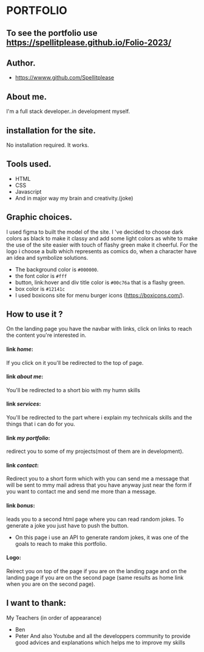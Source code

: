# PORTFOLIO
## To see the portfolio use https://spellitplease.github.io/Folio-2023/

## Author.
- https://wwww.github.com/Spellitplease

## About me.
I'm a full stack developer..in development myself.

## installation for the site.
No installation required. It works.

## Tools used.
- HTML
- CSS
- Javascript
- And in major way my brain and creativity.(joke)

## Graphic choices.
I used figma to built the model of the site.
I 've decided to choose dark colors as black to make it classy and add some light colors as white to make the use of the site easier with touch of flashy green make it cheerful.
For the logo i choose a bulb which represents as comics do, when a character have an idea and symbolize solutions.
- The background color is `#000000`.
- the font color is `#fff`
- button, link:hover and div title color is `#00c76a` that is a flashy green.
- box color is `#12141c`
- I used boxicons site for menu burger icons (https://boxicons.com/).

 

## How to use it ?
On the landing page you have the navbar with links, click on links to reach the content you're interested in.

#### link *home*:
If you click on it you'll be redirected to the top of page.
#### link *about me*:
You'll be redirected to a short bio with my humn skills
#### link *services*:
You'll be redirected to the part where i explain my technicals skills and the things that i can do for you.
#### link *my portfolio*:
redirect you to some of my projects(most of them are in development).
####  link *contact*:
Redirect you to a short form which with you can send me a message that will be sent to mmy mail adress that you have anyway just near the form if you want to contact me and send me more than a message.
#### link *bonus*:
leads you to a second html page where you can read random jokes. To generate a joke you just have to push the button.
- On this page i use an API to generate random jokes, it was one of the goals to reach to make this portfolio.

#### Logo:
Reirect you on top of the page if you are on the landing page and on the landing page if you are on the second page (same results as home link when you are on the second page).

## I want to thank:
My Teachers (in order of appearance)
- Ben
- Peter
And also Youtube and all the developpers community to provide good advices and explanations which helps me to improve my skills 

